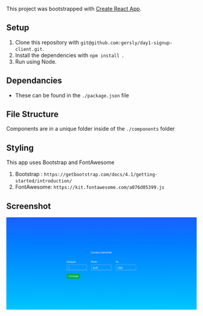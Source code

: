 This project was bootstrapped with [Create React App](https://github.com/facebook/create-react-app).

## Setup
1. Clone this repository with `git@github.com:gersly/day1-signup-client.git`.
1. Install the dependencies with `npm install `.
1. Run using Node.

## Dependancies

- These can be found in the `./package.json` file

## File Structure 

Components are in a unique folder inside of the `./components` folder

## Styling

This app uses Bootstrap and FontAwesome

1. Bootstrap : `https://getbootstrap.com/docs/4.1/getting-started/introduction/`
1. FontAwesome: `https://kit.fontawesome.com/a076d05399.js`


## Screenshot 

![](src/signup.png)



